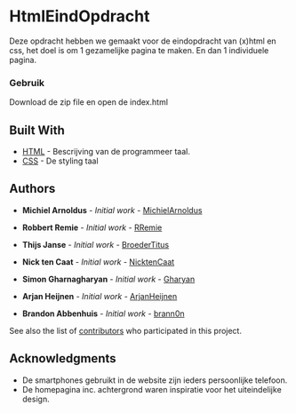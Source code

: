 # HtmlEindOpdracht
Deze opdracht hebben we gemaakt voor de eindopdracht van (x)html en css, het doel is om 1 gezamelijke pagina te maken. En dan 1 individuele pagina.

### Gebruik

Download de zip file en open de index.html

## Built With

* [HTML](https://nl.wikipedia.org/wiki/HyperText_Markup_Language) - Bescrijving van de programmeer taal.
* [CSS](https://nl.wikipedia.org/wiki/Cascading_Style_Sheets) - De styling taal

## Authors

* **Michiel Arnoldus** - *Initial work* - [MichielArnoldus](https://github.com/MichielArnoldus)

* **Robbert Remie** - *Initial work* - [RRemie](https://github.com/RRemie)

* **Thijs Janse** - *Initial work* - [BroederTitus](https://github.com/BroederTitus)

* **Nick ten Caat** - *Initial work* - [NicktenCaat](https://github.com/NicktenCaat)

* **Simon Gharnagharyan** - *Initial work* - [Gharyan](https://github.com/Gharyan)

* **Arjan Heijnen** - *Initial work* - [ArjanHeijnen](https://github.com/ArjanHeijnen)

* **Brandon Abbenhuis** - *Initial work* - [brann0n](https://github.com/brann0n)

See also the list of [contributors](https://github.com/brann0n/HtmlEindOpdracht/contributors) who participated in this project.

## Acknowledgments

* De smartphones gebruikt in de website zijn ieders persoonlijke telefoon.
* De homepagina inc. achtergrond waren inspiratie voor het uiteindelijke design.

